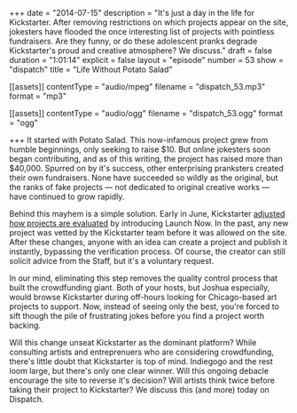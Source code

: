 +++
date = "2014-07-15"
description = "It's just a day in the life for Kickstarter. After removing restrictions on which projects appear on the site, jokesters have flooded the once interesting list of projects with pointless fundraisers. Are they funny, or do these adolescent pranks degrade Kickstarter's proud and creative atmosphere? We discuss."
draft = false
duration = "1:01:14"
explicit = false
layout = "episode"
number = 53
show = "dispatch"
title = "Life Without Potato Salad"

[[assets]]
  contentType = "audio/mpeg"
  filename = "dispatch_53.mp3"
  format = "mp3"

[[assets]]
  contentType = "audio/ogg"
  filename = "dispatch_53.ogg"
  format = "ogg"

+++
It started with Potato Salad. This now-infamous project grew from humble beginnings, only seeking to raise $10. But online jokesters soon began contributing, and as of this writing, the project has raised more than $40,000. Spurred on by it's success, other enterprising pranksters created their own fundraisers. None have succeeded so wildly as the original, but the ranks of fake projects &mdash; not dedicated to original creative works &mdash; have continued to grow rapidly.

Behind this mayhem is a simple solution. Early in June, Kickstarter [adjusted how projects are evaluated](https://www.kickstarter.com/blog/introducing-launch-now-and-simplified-rules-0) by introducing Launch Now. In the past, any new project was vetted by the Kickstarter team before it was allowed on the site. After these changes, anyone with an idea can create a project and publish it instantly, bypassing the verification process. Of course, the creator can still solicit advice from the Staff, but it's a voluntary request.

In our mind, eliminating this step removes the quality control process that built the crowdfunding giant. Both of your hosts, but Joshua especially, would browse Kickstarter during off-hours looking for Chicago-based art projects to support. Now, instead of seeing only the best, you're forced to sift though the pile of frustrating jokes before you find a project worth backing.

Will this change unseat Kickstarter as the dominant platform? While consulting artists and entreprenuers who are considering crowdfunding, there's little doubt that Kickstarter is top of mind. Indiegogo and the rest loom large, but there's only one clear winner. Will this ongoing debacle encourage the site to reverse it's decision? Will artists think twice before taking their project to Kickstarter? We discuss this (and more) today on Dispatch.
